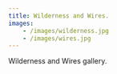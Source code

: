 ```yaml
---
title: Wilderness and Wires.
images:
    - /images/wilderness.jpg
    - /images/wires.jpg
---
```


Wilderness and Wires gallery.
